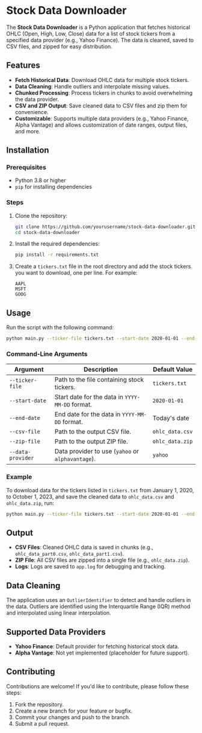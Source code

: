 # Stock Data Downloader

The **Stock Data Downloader** is a Python application that fetches historical OHLC (Open, High, Low, Close) data for a list of stock tickers from a specified data provider (e.g., Yahoo Finance). The data is cleaned, saved to CSV files, and zipped for easy distribution.

## Features

- **Fetch Historical Data**: Download OHLC data for multiple stock tickers.
- **Data Cleaning**: Handle outliers and interpolate missing values.
- **Chunked Processing**: Process tickers in chunks to avoid overwhelming the data provider.
- **CSV and ZIP Output**: Save cleaned data to CSV files and zip them for convenience.
- **Customizable**: Supports multiple data providers (e.g., Yahoo Finance, Alpha Vantage) and allows customization of date ranges, output files, and more.

## Installation

### Prerequisites

- Python 3.8 or higher
- `pip` for installing dependencies

### Steps

1. Clone the repository:
   ```bash
   git clone https://github.com/yourusername/stock-data-downloader.git
   cd stock-data-downloader
   ```

2. Install the required dependencies:
   ```bash
   pip install -r requirements.txt
   ```

3. Create a `tickers.txt` file in the root directory and add the stock tickers you want to download, one per line. For example:
   ```
   AAPL
   MSFT
   GOOG
   ```

## Usage

Run the script with the following command:

```bash
python main.py --ticker-file tickers.txt --start-date 2020-01-01 --end-date 2023-10-01 --csv-file ohlc_data.csv --zip-file ohlc_data.zip --data-provider yahoo
```

### Command-Line Arguments

| Argument          | Description                                                                 | Default Value         |
|-------------------|-----------------------------------------------------------------------------|-----------------------|
| `--ticker-file`   | Path to the file containing stock tickers.                                  | `tickers.txt`         |
| `--start-date`    | Start date for the data in `YYYY-MM-DD` format.                             | `2020-01-01`          |
| `--end-date`      | End date for the data in `YYYY-MM-DD` format.                               | Today's date          |
| `--csv-file`      | Path to the output CSV file.                                                | `ohlc_data.csv`       |
| `--zip-file`      | Path to the output ZIP file.                                                | `ohlc_data.zip`       |
| `--data-provider` | Data provider to use (`yahoo` or `alphavantage`).                           | `yahoo`               |

### Example

To download data for the tickers listed in `tickers.txt` from January 1, 2020, to October 1, 2023, and save the cleaned data to `ohlc_data.csv` and `ohlc_data.zip`, run:

```bash
python main.py --ticker-file tickers.txt --start-date 2020-01-01 --end-date 2023-10-01 --csv-file ohlc_data.csv --zip-file ohlc_data.zip --data-provider yahoo
```

## Output

- **CSV Files**: Cleaned OHLC data is saved in chunks (e.g., `ohlc_data_part0.csv`, `ohlc_data_part1.csv`).
- **ZIP File**: All CSV files are zipped into a single file (e.g., `ohlc_data.zip`).
- **Logs**: Logs are saved to `app.log` for debugging and tracking.

## Data Cleaning

The application uses an `OutlierIdentifier` to detect and handle outliers in the data. Outliers are identified using the Interquartile Range (IQR) method and interpolated using linear interpolation.

## Supported Data Providers

- **Yahoo Finance**: Default provider for fetching historical stock data.
- **Alpha Vantage**: Not yet implemented (placeholder for future support).

## Contributing

Contributions are welcome! If you'd like to contribute, please follow these steps:

1. Fork the repository.
2. Create a new branch for your feature or bugfix.
3. Commit your changes and push to the branch.
4. Submit a pull request.


